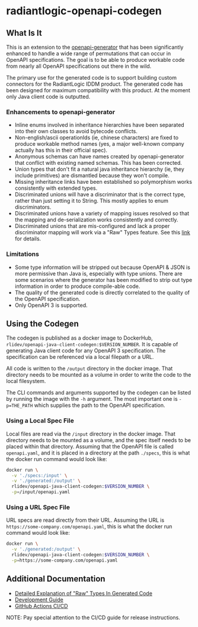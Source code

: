 # radiantlogic-openapi-codegen

## What Is It

This is an extension to the [openapi-generator](https://github.com/OpenAPITools/openapi-generator) that has been significantly enhanced to handle a wide range of permutations that can occur in OpenAPI specifications. The goal is to be able to produce workable code from nearly all OpenAPI specifications out there in the wild. 

The primary use for the generated code is to support building custom connectors for the RadiantLogic IDDM product. The generated code has been designed for maximum compatibility with this product. At the moment only Java client code is outputted.

### Enhancements to openapi-generator

- Inline enums involved in inheritance hierarchies have been separated into their own classes to avoid bytecode conflicts.
- Non-english/ascii operationIds (ie, chinese characters) are fixed to produce workable method names (yes, a major well-known company actually has this in their official spec).
- Anonymous schemas can have names created by openapi-generator that conflict with existing named schemas. This has been corrected.
- Union types that don't fit a natural java inheritance hierarchy (ie, they include primitives) are dismantled because they won't compile.
- Missing inheritance links have been established so polymorphism works consistently with extended types.
- Discriminated unions will have a discriminator that is the correct type, rather than just setting it to String. This mostly applies to enum discriminators.
- Discriminated unions have a variety of mapping issues resolved so that the mapping and de-serialization works consistently and correctly.
- Discriminated unions that are mis-configured and lack a proper discriminator mapping will work via a "Raw" Types feature. See this [link](./docs/RAW_TYPES.md) for details.

### Limitations

- Some type information will be stripped out because OpenAPI & JSON is more permissive than Java is, especially with type unions. There are some scenarios where the generator has been modified to strip out type information in order to produce compile-able code.
- The quality of the generated code is directly correlated to the quality of the OpenAPI specification.
- Only OpenAPI 3 is supported.

## Using the Codegen

The codegen is published as a docker image to DockerHub, `rlidev/openapi-java-client-codegen:$VERSION_NUMBER`. It is capable of generating Java client code for any OpenAPI 3 specification. The specification can be referenced via a local filepath or a URL.

All code is written to the `/output` directory in the docker image. That directory needs to be mounted as a volume in order to write the code to the local filesystem.

The CLI commands and arguments supported by the codegen can be listed by running the image with the `-h` argument. The most important one is `-p=THE_PATH` which supplies the path to the OpenAPI specification.

### Using a Local Spec File

Local files are read via the `/input` directory in the docker image. That directory needs to be mounted as a volume, and the spec itself needs to be placed within that directory. Assuming that the OpenAPI file is called `openapi.yaml`, and it is placed in a directory at the path `./specs`, this is what the docker run command would look like:

```bash
docker run \
  -v './specs:/input' \
  -v './generated:/output' \
  rlidev/openapi-java-client-codegen:$VERSION_NUMBER \
  -p=/input/openapi.yaml
```

### Using a URL Spec File

URL specs are read directly from their URL. Assuming the URL is `https://some-company.com/openapi.yaml`, this is what the docker run command would look like:

```bash
docker run \
  -v './generated:/output' \
  rlidev/openapi-java-client-codegen:$VERSION_NUMBER \
  -p=https://some-company.com/openapi.yaml
```

## Additional Documentation

- [Detailed Explanation of "Raw" Types In Generated Code](./docs/RAW_TYPES.md)
- [Development Guide](./docs/DEVELOPMENT.md)
- [GitHub Actions CI/CD](./docs/CICD.md)

NOTE: Pay special attention to the CI/CD guide for release instructions.